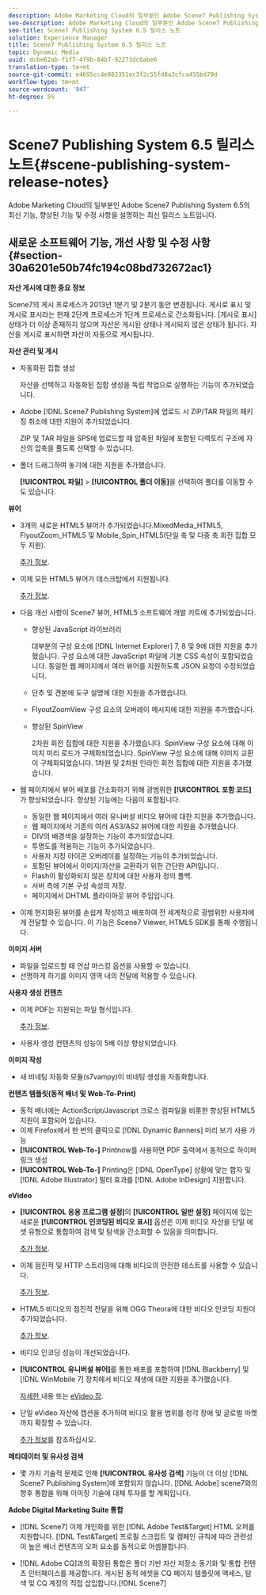 ```yaml
---
description: Adobe Marketing Cloud의 일부분인 Adobe Scene7 Publishing System 6.5의 최신 기능, 향상된 기능 및 수정 사항을 설명하는 최신 릴리스 노트입니다.
seo-description: Adobe Marketing Cloud의 일부분인 Adobe Scene7 Publishing System 6.5의 최신 기능, 향상된 기능 및 수정 사항을 설명하는 최신 릴리스 노트입니다.
seo-title: Scene7 Publishing System 6.5 릴리스 노트
solution: Experience Manager
title: Scene7 Publishing System 6.5 릴리스 노트
topic: Dynamic Media
uuid: dcbe62ab-f1f7-4f9b-84b7-92271dc6abe6
translation-type: tm+mt
source-git-commit: e4695cc4e882351ec3f2c55fd8a3cfca455bd79d
workflow-type: tm+mt
source-wordcount: '947'
ht-degree: 5%

---
```



# Scene7 Publishing System 6.5 릴리스 노트{#scene-publishing-system-release-notes}

Adobe Marketing Cloud의 일부분인 Adobe Scene7 Publishing System 6.5의 최신 기능, 향상된 기능 및 수정 사항을 설명하는 최신 릴리스 노트입니다.

## 새로운 소프트웨어 기능, 개선 사항 및 수정 사항 {#section-30a6201e50b74fc194c08bd732672ac1}

**자산 게시에 대한 중요 정보**

Scene7의 게시 프로세스가 2013년 1분기 및 2분기 동안 변경됩니다. 게시로 표시 및 게시로 표시라는 현재 2단계 프로세스가 1단계 프로세스로 간소화됩니다. [게시로 표시] 상태가 더 이상 존재하지 않으며 자산은 게시된 상태나 게시되지 않은 상태가 됩니다. 자산을 게시로 표시하면 자산이 자동으로 게시됩니다. 

**자산 관리 및 게시**

* 자동화된 집합 생성

   자산을 선택하고 자동화된 집합 생성을 독립 작업으로 실행하는 기능이 추가되었습니다.
* Adobe [!DNL Scene7 Publishing System]에 업로드 시 ZIP/TAR 파일의 패키징 취소에 대한 지원이 추가되었습니다.

   ZIP 및 TAR 파일을 SPS에 업로드할 때 압축된 파일에 포함된 디렉토리 구조에 자산의 압축을 풀도록 선택할 수 있습니다.

* 폴더 드래그하여 놓기에 대한 지원을 추가했습니다.

   **[!UICONTROL 파일]** > **[!UICONTROL 폴더 이동]**&#x200B;을 선택하여 폴더를 이동할 수도 있습니다.

**뷰어**

* 3개의 새로운 HTML5 뷰어가 추가되었습니다.MixedMedia_HTML5, FlyoutZoom_HTML5 및 Mobile_Spin_HTML5(단일 축 및 다중 축 회전 집합 모두 지원).

   [추가 정보](http://help.adobe.com/en_US/scene7/using/WS6E593DEA-7D81-4cd6-84B0-85E8BB274176.html#WS1c46793299cf21d77e926d1613177f0a020-8000.html).
* 이제 모든 HTML5 뷰어가 데스크탑에서 지원됩니다.

   [추가 정보](http://help.adobe.com/en_US/scene7/using/WS6E593DEA-7D81-4cd6-84B0-85E8BB274176.html#WS1c46793299cf21d77e926d1613177f0a020-8000.html).
* 다음 개선 사항이 Scene7 뷰어, HTML5 소프트웨어 개발 키트에 추가되었습니다.

   * 향상된 JavaScript 라이브러리

      대부분의 구성 요소에 [!DNL Internet Explorer] 7, 8 및 9에 대한 지원을 추가했습니다. 구성 요소에 대한 JavaScript 파일에 기본 CSS 속성이 포함되었습니다. 동일한 웹 페이지에서 여러 뷰어를 지원하도록 JSON 요청이 수정되었습니다.
   * 단추 및 견본에 도구 설명에 대한 지원을 추가했습니다.
   * FlyoutZoomView 구성 요소의 오버레이 메시지에 대한 지원을 추가했습니다.
   * 향상된 SpinView

      2차원 회전 집합에 대한 지원을 추가했습니다. SpinView 구성 요소에 대해 이미지 미리 로드가 구체화되었습니다. SpinView 구성 요소에 대해 이미지 교환이 구체화되었습니다. 1차원 및 2차원 인라인 회전 집합에 대한 지원을 추가했습니다.

* 웹 페이지에서 뷰어 배포를 간소화하기 위해 광범위한 **[!UICONTROL 포함 코드]**&#x200B;가 향상되었습니다. 향상된 기능에는 다음이 포함됩니다.

   * 동일한 웹 페이지에서 여러 유니버설 비디오 뷰어에 대한 지원을 추가했습니다.
   * 웹 페이지에서 기존의 여러 AS3/AS2 뷰어에 대한 지원을 추가했습니다.
   * DIV의 배경색을 설정하는 기능이 추가되었습니다.
   * 투명도를 적용하는 기능이 추가되었습니다.
   * 사용자 지정 아이콘 오버레이를 설정하는 기능이 추가되었습니다.
   * 포함된 뷰어에서 이미지/자산을 교환하기 위한 간단한 API입니다.
   * Flash이 활성화되지 않은 장치에 대한 사용자 정의 폴백.
   * 서버 측에 기본 구성 속성의 저장.
   * 페이지에서 DHTML 플라이아웃 뷰어 주입입니다.

* 이제 현지화된 뷰어를 손쉽게 작성하고 배포하여 전 세계적으로 광범위한 사용자에게 전달할 수 있습니다. 이 기능은 Scene7 Viewer, HTML5 SDK를 통해 수행됩니다.

**이미지 서버**

* 파일을 업로드할 때 언샵 마스킹 옵션을 사용할 수 있습니다.
* 선명하게 하기를 이미지 영역 내의 전달에 적용할 수 있습니다.

**사용자 생성 컨텐츠**

* 이제 PDF는 지원되는 파일 형식입니다.

   [추가 정보](http://help.adobe.com/en_US/scene7/using/WSe8b0455615e2dc47-2df907a712f31201b35-8000.html).
* 사용자 생성 컨텐츠의 성능이 5배 이상 향상되었습니다.

**이미지 작성**

* 새 비네팅 자동화 모듈(s7vampy)이 비네팅 생성을 자동화합니다.

**컨텐츠 템플릿(동적 배너 및 Web-To-Print)**

* 동적 배너에는 ActionScript/Javascript 크로스 컴파일을 비롯한 향상된 HTML5 지원이 포함되어 있습니다.
* 이제 Firefox에서 한 번의 클릭으로 [!DNL Dynamic Banners] 미리 보기 사용 가능
* **[!UICONTROL Web-To-]** Printnow를 사용하면 PDF 출력에서 동적으로 하이퍼링크 생성
* **[!UICONTROL Web-To-]** Printing은  [!DNL OpenType] 상황에 맞는 합자 및  [!DNL Adobe Illustrator] 필터 효과를  [!DNL Adobe InDesign] 지원합니다.

**eVideo**

* **[!UICONTROL 응용 프로그램 설정]**&#x200B;의 **[!UICONTROL 일반 설정]** 페이지에 있는 새로운 **[!UICONTROL 인코딩된 비디오 표시]** 옵션은 이제 비디오 자산을 단일 에셋 유형으로 통합하여 검색 및 탐색을 간소화할 수 있음을 의미합니다.

   [추가 정보](http://help.adobe.com/en_US/scene7/using/WSCCBA9D3A-06A3-4f29-AF6B-36CBB2A655F1.html).

* 이제 점진적 및 HTTP 스트리밍에 대해 비디오의 안전한 테스트를 사용할 수 있습니다.

   [추가 정보](http://help.adobe.com/en_US/scene7/using/WSd968ca97bf01df72-5efde3a123268dd80f5-8000.html).
* HTML5 비디오의 점진적 전달을 위해 OGG Theora에 대한 비디오 인코딩 지원이 추가되었습니다.

   [추가 정보](http://help.adobe.com/en_US/scene7/using/WSE86ACF2B-BD50-4c48-A1D7-9CD4405B62D0.html#WS1c46793299cf21d7-39fae9c1131ba8968f7-7fff.html).
* 비디오 인코딩 성능이 개선되었습니다.
* **[!UICONTROL 유니버설 뷰어]**&#x200B;를 통한 배포를 포함하여 [!DNL Blackberry] 및 [!DNL WinMobile 7] 장치에서 비디오 재생에 대한 지원을 추가했습니다.

   [자세한 ](http://help.adobe.com/en_US/scene7/using/WS6E593DEA-7D81-4cd6-84B0-85E8BB274176.html#WS1c46793299cf21d77e926d1613177f0a020-8000.html) 내용 또는  [eVideo 장](http://help.adobe.com/en_US/scene7/using/WS53492AE1-6029-45d8-BF80-F4B5CF33EB08.html).

* 단일 eVideo 자산에 캡션을 추가하여 비디오 활용 범위를 청각 장애 및 글로벌 마켓까지 확장할 수 있습니다.

   [추가 정보](http://help.adobe.com/en_US/scene7/using/WS98ca2e6790647c06-6f6f53e137b959f094-8000.html)를 참조하십시오.

**메타데이터 및 유사성 검색**

* 몇 가지 기술적 문제로 인해 **[!UICONTROL 유사성 검색]** 기능이 더 이상 [!DNL Scene7 Publishing System]에 포함되지 않습니다. [!DNL Adobe] scene7와의 향후 통합을 위해 이미징 기술에 대체 투자를 할 계획입니다.

**Adobe Digital Marketing Suite 통합**

* [!DNL Scene7] 이제 개인화를 위한  [!DNL Adobe Test&Target] HTML 오퍼를 지원합니다. [!DNL Test&Target] 프로필 스크립트 및 캠페인 규칙에 따라 관련성이 높은 배너 컨텐츠의 오퍼 요소를 동적으로 어셈블합니다.

* [!DNL Adobe CQ]과의 확장된 통합은 폴더 기반 자산 저장소 동기화 및 통합 컨텐츠 인터페이스를 제공합니다. 게시된 동적 에셋을 CQ 페이지 템플릿에 액세스, 탐색 및 CQ 계정의 직접 삽입합니다.[!DNL Scene7]

